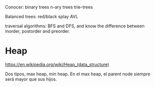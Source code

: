 Conocer:
binary trees
n-ary trees
trie-trees

Balanced trees:
red/black
splay
AVL


traversal algorithms: BFS and DFS, and know the difference between inorder, postorder and preorder.


# Heap
https://en.wikipedia.org/wiki/Heap_(data_structure)

Dos tipos, max heap, min heap.
En el max heap, el parent node siempre será mayor que sus hijos.
